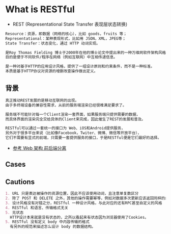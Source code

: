# What is RESTful
* REST (Representational State Transfer 表现层状态转换)
```md
Resource：资源，即数据（网络的核心），比如 goods，fruits 等；
Representational：某种表现形式，比如用 JSON，XML，JPEG等；
State Transfer：状态变化，通过 HTTP 动词实现。
```
```md
是Roy Thomas Fielding 博士于2000年在他的博士论文中提出来的一种万维网软件架构风格，
目的是便于不同软件/程序在网络（例如互联网）中互相传递信息。
```
```md
是一种对基于HTTP的应用设计风格，提供了一组设计原则和约束条件，而不是一种标准。
本质是基于HTTP协议对资源的增删改查操作做出定义。
```
## 背景
```md
真正推动REST发展的是移动互联网的出现。
由于多终端设备的兼容性需求，从前的服务端渲染已经很难满足要求了。

服务端不可能针对每一个Client渲染一套界面，如果服务端只提供需要的数据，
而具体界面的渲染完全交给具体的Client来完成，因此催生了REST的发展和普及。

RESTful可以通过一套统一的接口为 Web、iOS和Android提供服务，
另外对于很多平台来说（比如像Facebook，Twiter、微博、微信等开放平台），
它们不需要有显式的前端，只需要一套提供服务的接口，于是RESTful便是它们最好的选择。
```
* [参考 Web 架构 前后端分离](https://github.com/SunnnyChan/sc.study-notes/blob/master/computer-science/web/web-arch/WhatIs/README.md)
## Cases


## Cautions
```md
1. URL 只是表达被操作的资源位置，因此不应该使用动词，且注意单复数区分
2. 除了 POST 和 DELETE 之外，其他的操作需要幂等，例如对数据多次更新应该返回同样的内容
3. 设计风格没有对错之分，RESTful 一种设计风格，与此对应的还有RPC甚至自定义的风格
4. RESTful 和语言、传输格式无关
5. 无状态
  HTTP设计本来就是没有状态的，之所以看起来有状态因为浏览器使用了Cookies。
5. RESTful 没有定义 body 中内容传输的格式
  有另外的规范来描述怎么设计 body 的数据结构。
```

